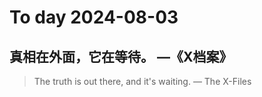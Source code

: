 
# To day 2024-08-03


## 真相在外面，它在等待。 —《X档案》
> The truth is out there, and it's waiting. — The X-Files 

    
